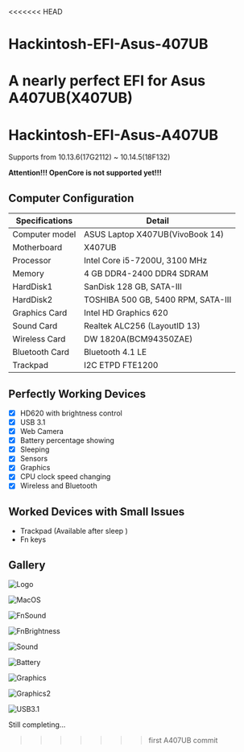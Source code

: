 <<<<<<< HEAD
# Hackintosh-EFI-Asus-407UB
A nearly perfect EFI for Asus A407UB(X407UB)
=======
Hackintosh-EFI-Asus-A407UB
=====
Supports from 10.13.6(17G2112) ~ 10.14.5(18F132)

**Attention!!! OpenCore is not supported yet!!!**

## Computer Configuration

| Specifications | Detail                                                             |
| -------------- | ------------------------------------------------------------------ |
| Computer model | ASUS Laptop X407UB(VivoBook 14)                                    |
| Motherboard    | X407UB                                                             |
| Processor      | Intel Core i5-7200U, 3100 MHz                                      |
| Memory         | 4 GB DDR4-2400 DDR4 SDRAM                                          |
| HardDisk1      | SanDisk 128 GB, SATA-III                                           |
| HardDisk2      | TOSHIBA 500 GB, 5400 RPM, SATA-III                                 |
| Graphics Card  | Intel HD Graphics 620                                              |
| Sound Card     | Realtek ALC256 (LayoutID 13)                                       |
| Wireless Card  | DW 1820A(BCM94350ZAE)                                              |
| Bluetooth Card | Bluetooth 4.1 LE                                                   |
| Trackpad       | I2C ETPD FTE1200                                                   |


## Perfectly Working Devices

- [x] HD620 with brightness control
- [x] USB 3.1
- [x] Web Camera
- [x] Battery percentage showing
- [x] Sleeping
- [x] Sensors
- [x] Graphics
- [x] CPU clock speed changing
- [x] Wireless and  Bluetooth

## Worked Devices with Small Issues

- Trackpad (Available after sleep )
- Fn keys  

## Gallery

![Logo](./assets/logo.png)

![MacOS](./assets/MacOS.png)

![FnSound](./assets/音量.png)

![FnBrightness](./assets/亮度.png)

![Sound](./assets/音频.png)

![Battery](./assets/电源.png)

![Graphics](./assets/显示器.png)

![Graphics2](./assets/显示配置.png)

![USB3.1](./assets/USB.png)

Still completing...
>>>>>>> first A407UB commit
